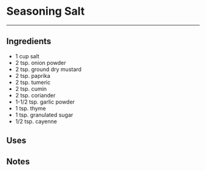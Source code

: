# Seasoning Salt
---
## Ingredients

- 1 cup salt
- 2 tsp. onion powder
- 2 tsp. ground dry mustard
- 2 tsp. paprika
- 2 tsp. tumeric
- 2 tsp. cumin
- 2 tsp. coriander
- 1-1/2 tsp. garlic powder
- 1 tsp. thyme
- 1 tsp. granulated sugar
- 1/2 tsp. cayenne

## Uses


## Notes

